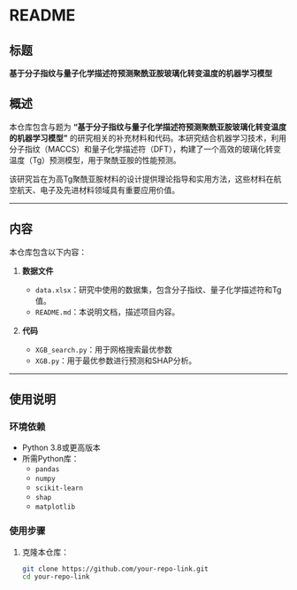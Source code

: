 # README

## **标题**
**基于分子指纹与量子化学描述符预测聚酰亚胺玻璃化转变温度的机器学习模型**

## **概述**
本仓库包含与题为 **“基于分子指纹与量子化学描述符预测聚酰亚胺玻璃化转变温度的机器学习模型”** 的研究相关的补充材料和代码。本研究结合机器学习技术，利用分子指纹（MACCS）和量子化学描述符（DFT），构建了一个高效的玻璃化转变温度（Tg）预测模型，用于聚酰亚胺的性能预测。

该研究旨在为高Tg聚酰亚胺材料的设计提供理论指导和实用方法，这些材料在航空航天、电子及先进材料领域具有重要应用价值。

---

## **内容**
本仓库包含以下内容：

1. **数据文件**
   - `data.xlsx`：研究中使用的数据集，包含分子指纹、量子化学描述符和Tg值。
   - `README.md`：本说明文档，描述项目内容。

2. **代码**
   - `XGB_search.py`：用于网格搜索最优参数
   - `XGB.py`：用于最优参数进行预测和SHAP分析。
  
---


## **使用说明**

### 环境依赖
- Python 3.8或更高版本
- 所需Python库：
  - `pandas`
  - `numpy`
  - `scikit-learn`
  - `shap`
  - `matplotlib`

### 使用步骤
1. 克隆本仓库：
   ```bash
   git clone https://github.com/your-repo-link.git
   cd your-repo-link
